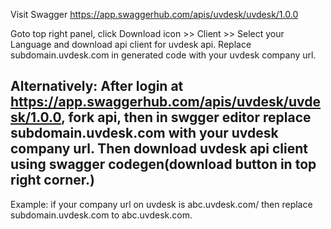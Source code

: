<!-- Api Clients for uvdesk api -->

Visit Swagger
https://app.swaggerhub.com/apis/uvdesk/uvdesk/1.0.0

Goto top right panel, click Download icon >> Client >> Select your Language and download api client for uvdesk api.
Replace subdomain.uvdesk.com in generated code with your uvdesk company url.

**Alternatively:**
After login at https://app.swaggerhub.com/apis/uvdesk/uvdesk/1.0.0, fork api, then in swgger editor replace subdomain.uvdesk.com with your uvdesk company url.
Then download uvdesk api client using swagger codegen(download button in top right corner.)
--------------------------------------------------------------------------------------------
Example: if your company url on uvdesk is abc.uvdesk.com/ then replace subdomain.uvdesk.com to abc.uvdesk.com.

